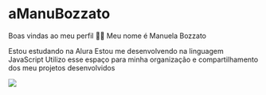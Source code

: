 # aManuBozzato
Boas vindas ao meu perfil 💙💙
Meu nome é Manuela Bozzato 

Estou estudando na Alura
Estou me desenvolvendo na linguagem JavaScript
Utilizo esse espaço para minha organização e compartilhamento dos meu projetos desenvolvidos

![](https://media.giphy.com/media/13nSBc1rshEQYo/giphy.gif)

